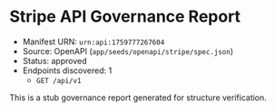 # Stripe API Governance Report

- Manifest URN: `urn:api:1759777267604`
- Source: OpenAPI (`app/seeds/openapi/stripe/spec.json`)
- Status: approved
- Endpoints discovered: 1
  - `GET /api/v1`

This is a stub governance report generated for structure verification.
